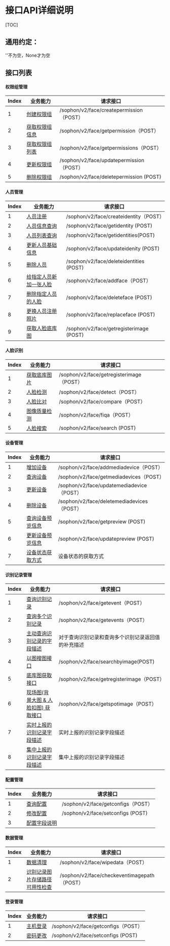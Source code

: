 # 接口API详细说明

[TOC]

## **通用约定：**

''不为空，None才为空



## **接口列表**

#### 权限组管理

| Index | 业务能力                                                     | 请求接口                                 |
| ----- | ------------------------------------------------------------ | ---------------------------------------- |
| 1     | [创建权限组](5.1-permission-manager/1-create-permission.md)  | /sophon/v2/face/createpermission（POST） |
| 2     | [获取权限组信息](5.1-permission-manager/3-get-permission.md) | /sophon/v2/face/getpermission（POST）    |
| 3     | [获取权限组列表](5.1-permission-manager/2-get-permissions.md) | /sophon/v2/face/getpermissions（POST）   |
| 4     | [更新权限组](5.1-permission-manager/5-update-permission.md)  | /sophon/v2/face/updatepermission（POST） |
| 5     | [删除权限组](5.1-permission-manager/4-delete-permission.md)  | /sophon/v2/face/deletepermission  (POST) |

#### 人员管理

| Index | 业务能力                                                     | 请求接口                                |
| ----- | ------------------------------------------------------------ | --------------------------------------- |
| 1     | [人员注册](5.3-identity-manager/1-create-identity.md)        | /sophon/v2/face/createidentity（POST）  |
| 2     | [人员信息查询](5.3-identity-manager/2-get-identity.md)       | /sophon/v2/face/getidentity (POST)      |
| 3     | [人员列表查询](5.3-identity-manager/3-get-identities.md)     | /sophon/v2/face/getidentities(POST)     |
| 4     | [更新人员基础信息](5.3-identity-manager/4-update-identity.md) | /sophon/v2/face/updateidenity (POST)    |
| 5     | [删除人员](5.3-identity-manager/5-delete-identity.md)        | /sophon/v2/face/deleteidentities (POST) |
| 6     | [给指定人员新加一张人脸](5.3-identity-manager/6-add-face.md) | /sophon/v2/face/addface（POST）         |
| 7     | [删除指定人员的人脸](5.3-identity-manager/7-delete-face.md)  | /sophon/v2/face/deleteface (POST)       |
| 8     | [更换人员注册照片](5.3-identity-manager/8-update-image.md)   | /sophon/v2/face/replaceface (POST)      |
| 9     | [获取人脸底库图](5.3-identity-manager/9-get-register-pic.md) | /sophon/v2/face/getregisterimage (POST) |

#### 人脸识别

| Index | 业务能力                                                   | 请求接口                                 |
| ----- | ---------------------------------------------------------- | ---------------------------------------- |
| 1     | [获取底库图片](5.3-identity-manager/9-get-register-pic.md) | /sophon/v2/face/getregisterimage（POST） |
| 2     | [人脸检测](5.4-compare-manager/2-face-detect.md)           | /sophon/v2/face/detect（POST）           |
| 3     | [人脸比对](5.4-compare-manager/3-face-compare.md)          | /sophon/v2/face/compare（POST）          |
| 4     | [图像质量检测](5.4-compare-manager/4-face-fiqa.md)         | /sophon/v2/face/fiqa（POST）             |
| 5     | [人脸搜索](5.4-compare-manager/5-face-search.md)           | /sophon/v2/face/search  (POST)           |

#### 设备管理

| Index | 业务能力                                                 | 请求接口                                   |
| ----- | -------------------------------------------------------- | ------------------------------------------ |
| 1     | [增加设备](5.7-device-manger/1-add-device.md)            | /sophon/v2/face/addmediadevice（POST）     |
| 2     | [查询设备](5.7-device-manger/2-get-device.md)            | /sophon/v2/face/getmediadevices（POST）    |
| 3     | [更新设备](5.7-device-manger/3-update-device.md)         | /sophon/v2/face/updatemediadevice（POST）  |
| 4     | [删除设备](5.7-device-manger/4-delete-device.md)         | /sophon/v2/face/deletemediadevices（POST） |
| 5     | [查询设备预览信息](5.7-device-manger/5-get-preview.md)   | /sophon/v2/face/getpreview  (POST)         |
| 6     | [更新设备预览信息](5.7-device-manger/6-set-preview.md)   | /sophon/v2/face/updatepreview  (POST)      |
| 7     | [设备状态获取方式](5.7-device-manger/7-device-status.md) | 设备状态的获取方式                         |

#### 识别记录管理

| Index | 业务能力                                                     | 请求接口                                           |
| ----- | ------------------------------------------------------------ | -------------------------------------------------- |
| 1     | [查询识别记录](5.5-event-manager/18-event-query.md)          | /sophon/v2/face/getevent（POST）                   |
| 2     | [查询多个识别记录](5.5-event-manager/12-events-query.md)     | /sophon/v2/face/getevents（POST）                  |
| 3     | [主动查询识别记录的字段描述](5.5-event-manager/13-event-detail.md) | 对于查询识别记录和查询多个识别记录返回值的补充描述 |
| 4     | [以图搜图接口](5.5-event-manager/16-search-by-image.md)      | /sophon/v2/face/searchbyimage(POST)                |
| 5     | [底库图获取接口](5.3-identity-manager/9-get-register-pic.md) | /sophon/v2/face/getregisterimage（POST）           |
| 6     | [现场图(背景大图 & 人脸扣图) 获取接口](15.5-event-manager/7-get-spot-pic.md) | /sophon/v2/face/getspotimage（POST）               |
| 7     | [实时上报的识别记录字段描述](5.5-event-manager/6-realtime-event.md) | 实时上报的识别记录字段描述                         |
| 8     | [集中上报的识别记录字段描述](5.5-event-manager/5-history-event.md) | 集中上报的识别记录字段描述                         |

#### 配置管理

| Index | 业务能力                                           | 请求接口                           |
| ----- | -------------------------------------------------- | ---------------------------------- |
| 1     | [查询配置](5.11-config-manager/1-get-config.md)    | /sophon/v2/face/getconfigs（POST） |
| 2     | [修改配置](5.11-config-manager/2-update-config.md) | /sophon/v2/face/setconfigs (POST)  |
| 3     | [配置字段说明](3-config-detail.md)                 |                                    |

#### 数据管理

| Index | 业务能力                                                     | 请求接口                                    |
| ----- | ------------------------------------------------------------ | ------------------------------------------- |
| 1     | [数据清理](5.8-data-manager/1-qinq-li-shu-ju.md)             | /sophon/v2/face/wipedata（POST）            |
| 2     | [识别记录图片存储路径可用性检查](5.8-data-manager/1-get-spotimage-path.md) | /sophon/v2/face/checkeventimagepath（POST） |

#### 登录管理

| Index | 业务能力                                             | 请求接口                           |
| ----- | ---------------------------------------------------- | ---------------------------------- |
| 1     | [主机登录](5.10-deng-lu-guan-li/box_login.md)        | /sophon/v2/face/getconfigs（POST） |
| 2     | [密码更改](5.10-deng-lu-guan-li/set_box_password.md) | /sophon/v2/face/setconfigs (POST)  |

